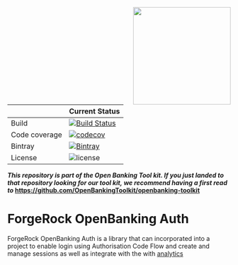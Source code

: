[<img src="https://raw.githubusercontent.com/ForgeRock/forgerock-logo-dev/master/Logo-fr-dev.png" align="right" width="220px"/>](https://developer.forgerock.com/)

| |Current Status|
|---|---|
|Build|[![Build Status](https://img.shields.io/endpoint.svg?url=https%3A%2F%2Factions-badge.atrox.dev%2FOpenBankingToolkit%2Fopenbanking-auth%2Fbadge%3Fref%3Dmaster&style=flat)](https://actions-badge.atrox.dev/OpenBankingToolkit/openbanking-auth/goto?ref=master)|
|Code coverage|[![codecov](https://codecov.io/gh/OpenBankingToolkit/openbanking-auth/branch/master/graph/badge.svg)](https://codecov.io/gh/OpenBankingToolkit/openbanking-auth)
|Bintray|[![Bintray](https://img.shields.io/bintray/v/openbanking-toolkit/OpenBankingToolkit/openbanking-auth.svg?maxAge=2592000)](https://bintray.com/openbanking-toolkit/OpenBankingToolkit/openbanking-auth)|
|License|![license](https://img.shields.io/github/license/ACRA/acra.svg)|

**_This repository is part of the Open Banking Tool kit. If you just landed to that repository looking for our tool kit,_
_we recommend having a first read to_ https://github.com/OpenBankingToolkit/openbanking-toolkit**

ForgeRock OpenBanking Auth
========================

ForgeRock OpenBanking Auth is a library that can incorporated into a project to enable login using Authorisation Code Flow and create
and manage sessions as well as integrate with the with [analytics](https://github.com/OpenBankingToolkit/openbanking-analytics)